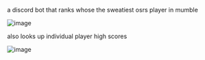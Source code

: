 a discord bot that ranks whose the sweatiest osrs player in mumble

![image](https://user-images.githubusercontent.com/14876163/136835994-b69ca72b-22c0-49b3-8488-41be4dcc84ca.png)


also looks up individual player high scores 

![image](https://user-images.githubusercontent.com/14876163/136836037-c6ed4281-5c0d-42b9-a1e8-7951662f870a.png)
